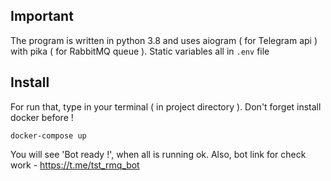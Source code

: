 ## Important

The program is written in python 3.8 and uses
aiogram ( for Telegram api ) with pika ( for RabbitMQ queue ).
Static variables all in `.env` file

## Install

For run that, type in your terminal ( in project directory ).
Don't forget install docker before !
```commandline
docker-compose up
```
You will see 'Bot ready !', when all is running ok.
Also, bot link for check work - https://t.me/tst_rmq_bot